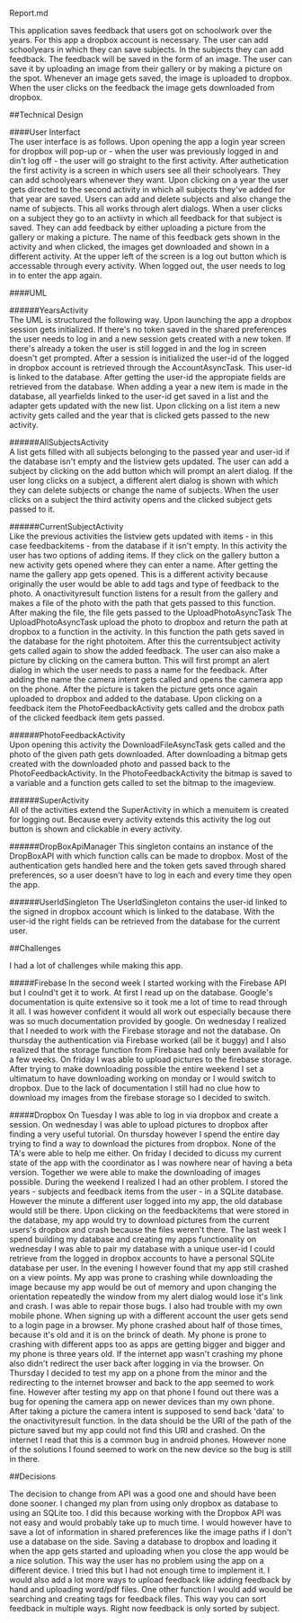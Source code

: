 Report.md

This application saves feedback that users got on schoolwork over the years. For this app a dropbox account is necessary. The user can add schoolyears in which they can save subjects. In the subjects they can add feedback. The feedback will be saved in the form of an image. The user can save it by uploading an image from their gallery or by making a picture on the spot. Whenever an image gets saved, the image is uploaded to dropbox. When the user clicks on the feedback the image gets downloaded from dropbox.

##Technical Design

####User Interfact  
The user interface is as follows. Upon opening the app a login year screen for dropbox will pop-up or - when the user was previously logged in and din't log off - the user will go straight to the first activity. After authetication the first activity is a screen in which users see all their schoolyears. They can add schoolyears whenever they want. Upon clicking on a year the user gets directed to the second activity in which all subjects they've added for that year are saved. Users can add and delete subjects and also change the name of subjects. This all works through alert dialogs. When a user clicks on a subject they go to an actiivty in which all feedback for that subject is saved. They can add feedback by either uploading a picture from the gallery or making a picture. The name of this feedback gets shown in the activity and when clicked, the images get downloaded and shown in a different activity. At the upper left of the screen is a log out button which is accessable through every activity. When logged out, the user needs to log in to enter the app again. 

####UML  

######YearsActivity  
The UML is structured the following way. Upon launching the app a dropbox session gets initialized. If there's no token saved in the shared preferences the user needs to log in and a new session gets created with a new token. If there's already a token the user is still logged in and the log in screen doesn't get prompted. After a session is initialized the user-id of the logged in dropbox account is retrieved through the AccountAsyncTask. This user-id is linked to the database. After getting the user-id the appropiate fields are retrieved from the database. When adding a year a new item is made in the database, all yearfields linked to the user-id get saved in a list and the adapter gets updated with the new list. Upon clicking on a list item a new activity gets called and the year that is clicked gets passed to the new activity. 

######AllSubjectsActivity  
A list gets filled with all subjects belonging to the passed year and user-id if the database isn't empty and the listview gets updated. The user can add a subject by clicking on the add button which will prompt an alert dialog. If the user long clicks on a subject, a different alert dialog is shown with which they can delete subjects or change the name of subjects. When the user clicks on a subject the third activity opens and the clicked subject gets passed to it.

######CurrentSubjectActivity  
Like the previous activities the listview gets updated with items - in this case feedbackitems - from the database if it isn't empty. In this activity the user has two options of adding items. If they click on the gallery button a new activity gets opened where they can enter a name. After getting the name the gallery app gets opened. This is a different activity because originally the user would be able to add tags and type of feedback to the photo. A onactivityresult function listens for a result from the gallery and makes a file of the photo with the path that gets passed to this function. After making the file, the file gets passed to the UploadPhotoAsyncTask The UploadPhotoAsyncTask upload the photo to dropbox and return the path at dropbox to a function in the activity. In this function the path gets saved in the database for the right photoitem. After this the currentsubject activity gets called again to show the added feedback.
The user can also make a picture by clicking on the camera button. This will first prompt an alert dialog in which the user needs to pass a name for the feedback. After adding the name the camera intent gets called and opens the camera app on the phone. After the picture is taken the picture gets once again uploaded to dropbox and added to the database. Upon clicking on a feedback item the PhotoFeedbackActivity gets called and the drobox path of the clicked feedback item gets passed.

######PhotoFeedbackActivity  
Upon opening this activity the DownloadFileAsyncTask gets called and the photo of the given path gets downloaded. After downloading a bitmap gets created with the downloaded photo and passed back to the PhotoFeedbackActivity. In the PhotoFeedbackActivity the bitmap is saved to a variable and a function gets called to set the bitmap to the imageview. 

######SuperActivity  
All of the activities extend the SuperActivity in which a menuitem is created for logging out. Because every activity extends this activity the log out button is shown and clickable in every activity.

######DropBoxApiManager
This singleton contains an instance of the DropBoxAPI with which function calls can be made to dropbox. Most of the authentication gets handled here and the token gets saved through shared preferences, so a user doesn't have to log in each and every time they open the app.

######UserIdSingleton
The UserIdSingleton contains the user-id linked to the signed in dropbox account which is linked to the database. With the user-id the right fields can be retrieved from the database for the current user.



##Challenges

I had a lot of challenges while making this app. 

#####Firebase
In the second week I started working with the Firebase API but I coulnd't get it to work. At first I read up on the database. Google's documentation is quite extensive so it took me a lot of time to read through it all. I was however confident it would all work out especially because there was so much documentation provided by google. On wednesday I realized that I needed to work with the Firebase storage and not the database. On thursday the authentication via Firebase worked (all be it buggy) and I also realized that the storage function from Firebase had only been available for a few weeks. On friday I was able to upload pictures to the firebase storage. After trying to make downloading possible the entire weekend I set a ultimatum to have downloading working on monday or I would switch to dropbox. Due to the lack of documentation I still had no clue how to download my images from the firebase storage so I decided to switch.

#####Dropbox
On Tuesday I was able to log in via dropbox and create a session. On wednesday I was able to upload pictures to dropbox after finding a very useful tutorial. On thursday however I spend the entire day trying to find a way to download the pictures from dropbox. None of the TA's were able to help me either. On friday I decided to dicuss my current state of the app with the coordinator as I was nowhere near of having a beta version. Together we were able to make the downloading of images possible. During the weekend I realized I had an other problem. I stored the years - subjects and feedback items from the user - in a SQLite database. However the minute a different user logged into my app, the old database would still be there. Upon clicking on the feedbackitems that were stored in the database, my app would try to download pictures from the current users's dropbox and crash because the files weren't there. The last week I spend building my database and creating my apps functionality on wednesday I was able to pair my database with a unique user-id I could retrieve from the logged in dropbox accounts to have a personal SQLite database per user. In the evening I however found that my app still crashed on a view points. My app was prone to crashing while downloading the image because my app would be out of memory and upon changing the orientation repeatedly the window from my alert dialog would lose it's link and crash. I was able to repair those bugs. I also had trouble with my own mobile phone. When signing up with a different account the user gets send to a login page in a browser. My phone crashed about half of those times, because it's old and it is on the brinck of death. My phone is prone to crashing with different apps too as apps are getting bigger and bigger and my phone is three years old. If the internet app wasn't crashing my phone also didn't redirect the user back after logging in via the browser. On Thursday I decided to test my app on a phone from the minor and the redirecting to the internet browser and back to the app seemed to work fine. However after testing my app on that phone I found out there was a bug for opening the camera app on newer devices than my own phone. After taking a picture the camera intent is supposed to send back 'data' to the onactivityresult function. In the data should be the URI of the path of the picture saved but my app could not find this URI and crashed. On the internet I read that this is a common bug in android phones. However none of the solutions I found seemed to work on the new device so the bug is still in there. 

##Decisions

The decision to change from API was a good one and should have been done sooner. I changed my plan from using only dropbox as database to using an SQLite too. I did this because working with the Dropbox API was not easy and would probably take up to much time. I would however have to save a lot of information in shared preferences like the image paths if I don't use a database on the side. Saving a database to dropbox and loading it when the app gets started and uploading when you close the app would be a nice solution. This way the user has no problem using the app on a different device. I tried this but I had not enough time to implement it. I would also add a lot more ways to upload feedback like adding feedback by hand and uploading word/pdf files. One other function I would add would be searching and creating tags for feedback files. This way you can sort feedback in multiple ways. Right now feedback is only sorted by subject. 





